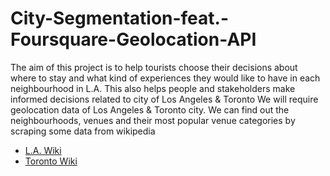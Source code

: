 # City-Segmentation-feat.-Foursquare-Geolocation-API
The aim of this project is to help tourists choose their decisions about where to stay and what kind of experiences they would like to have in each neighbourhood in L.A. This also helps people and stakeholders make informed decisions related to city of Los Angeles & Toronto
We will require geolocation data of Los Angeles & Toronto city. We can find out the neighbourhoods, venues and their most popular venue categories by scraping some data from wikipedia 
* [L.A. Wiki](https://en.wikipedia.org/wiki/List_of_districts_and_neighborhoods_in_Los_Angeles)
* [Toronto Wiki](https://en.wikipedia.org/wiki/List_of_neighbourhoods_in_Toronto)
